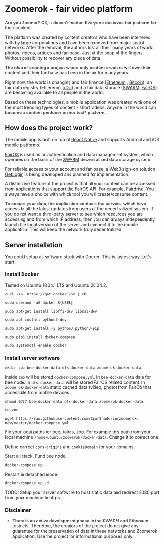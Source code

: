 # Zoomerok - fair video platform

Are you Zoomer? OK, it doesn't matter. Everyone deserves fair platform for their content.

The platform was created by content creators who have been interfered with by large corporations and have been removed
from major social networks. After the removal, the authors lost all their many years of work: photos, videos, articles
and fan base. Just at the snap of the fingers. Without possibility to recover any piece of data.

The idea of creating a project where only content creators will own their content and their fan base has been in the air
for many years.

Right now, the world is changing and fair finance ([Ethereum](https://ethereum.org/en/)
, [Bitcoin](https://bitcoin.org/en/)), an fair data registry (Ethereum, [xDai](https://www.xdaichain.com/)) and a fair
data storage ([SWARM](https://github.com/ethersphere/bee), [FairOS](https://github.com/fairDataSociety/fairOS-dfs)) are
becoming available to all people in the world.

Based on these technologies, a mobile application was created with one of the most trending types of content - short
videos. Anyone in the world can become a content producer on our test* platform.

## How does the project work?

The mobile app is built on top of [React Native](https://reactnative.dev/) and supports Android and iOS mobile
platforms.

[FairOS](https://github.com/fairDataSociety/fairOS-dfs) is used as an authentication and data management system, which
operates on the basis of the [SWARM](https://github.com/ethersphere/bee) decentralized data storage system.

For reliable access to your account and fan base, a Web3 sign-on
solution [GetLogin](https://github.com/GetLoginEth/login) is being developed and planned for implementation.

A distinctive feature of the project is that all your content can be accessed from applications that support the FairOS
API. For example, [Fairdrive](https://github.com/fairDataSociety/fairdrive-theapp). You always have a choice with which
tool you will create/consume content.

To access your data, the application contacts the servers, which have access to all the latest updates from users of the
decentralized system. If you do not want a third-party server to see which resources you are accessing and from which IP
address, then you can always independently launch the local version of the server and connect it to the mobile
application. This will keep the network truly decentralized.

## Server installation

You could setup all software stack with Docker. This is fastest way. Let's start.

###  Install Docker

Tested on Ubuntu 18.04.1 LTS and Ubuntu 20.04.2.

`curl -sSL https://get.docker.com | sh`

`sudo usermod -aG docker ${USER}`

`sudo apt-get install libffi-dev libssl-dev`

`sudo apt install python3-dev`

`sudo apt-get install -y python3 python3-pip`

`sudo pip3 install docker-compose`

`sudo systemctl enable docker`

### Install server software

`mkdir zoo bee-docker-data dfs-docker-data zoomerok-docker-data`

Inside `zoo` will be stored `docker-compose.yml`. In `bee-docker-data` data for bee node.
In `dfs-docker-data` will be stored FairOS related content. In `zoomerok-docker-data` static cached
data (video, photo) from FairOS that accessible from mobile devices.

`chmod 0777 bee-docker-data dfs-docker-data zoomerok-docker-data`

`cd zoo`

`wget https://raw.githubusercontent.com/IgorShadurin/zoomerok-new/master/docker-compose.yml`

Fix your local paths for bee, fairos, zoo. For example this path from your local
machine `/home/ubuntu/zoomerok-docker-data`. Change it to correct one.

Define correct `cors-origins` and `cookieDomain` for your domains.

Start all stack. Fund bee node.

`docker-compose up`

Restart in detached mode.

`docker-compose up -d`

TODO: Setup your server software to host static data and redirect 8080 port from your machine to https.

### Disclaimer

* There is an active development phase in the SWARM and Ethereum testnets. Therefore, the creators of the project do not
  give any guarantee for the preservation of data in these networks and Zoomerok application. Use the project for
  informational purposes only.
